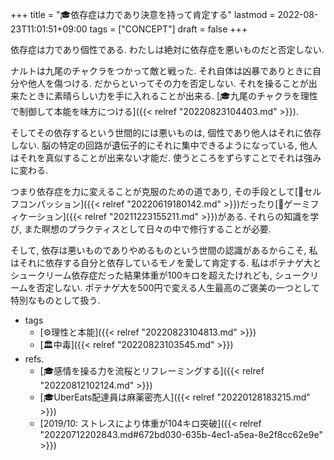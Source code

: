 +++
title = "🎓依存症は力であり決意を持って肯定する"
lastmod = 2022-08-23T11:01:51+09:00
tags = ["CONCEPT"]
draft = false
+++

依存症は力であり個性である. わたしは絶対に依存症を悪いものだと否定しない.

ナルトは九尾のチャクラをつかって敵と戦った. それ自体は凶暴でありときに自分や他人を傷つける. だからといってその力を否定しない. それを操ることが出来たときに素晴らしい力を手に入れることが出来る. [🎓九尾のチャクラを理性で制御して本能を味方につける]({{< relref "20220823104403.md" >}}).

そしてその依存するという世間的には悪いものは, 個性であり他人はそれに依存しない. 脳の特定の回路が遺伝子的にそれに集中できるようになっている, 他人はそれを真似することが出来ない才能だ. 使うところをずらすことでそれは強みに変わる.

つまり依存症を力に変えることが克服のための道であり, その手段として[📝セルフコンパッション]({{< relref "20220619180142.md" >}})だったり[📝ゲーミフィケーション]({{< relref "20211223155211.md" >}})がある. それらの知識を学び, また瞑想のプラクティスとして日々の中で修行することが必要.

そして, 依存は悪いものでありやめるものという世間の認識があるからこそ, 私はそれに依存する自分と依存しているモノを愛して肯定する. 私はポテナゲ大とシュークリーム依存症だった結果体重が100キロを超えたけれども, シュークリームを否定しない. ポテナゲ大を500円で変える人生最高のご褒美の一つとして特別なものとして扱う.

-   tags
    -   [⚙理性と本能]({{< relref "20220823104813.md" >}})
    -   [🏛中毒]({{< relref "20220823103545.md" >}})
-   refs.
    -   [🎓感情を操る力を流桜とリフレーミングする]({{< relref "20220812102124.md" >}})
    -   [🎓UberEats配達員は麻薬密売人]({{< relref "20220128183215.md" >}})
    -   [2019/10: ストレスにより体重が104キロ突破]({{< relref "20220712202843.md#672bd030-635b-4ec1-a5ea-8e2f8cc62e9e" >}})
